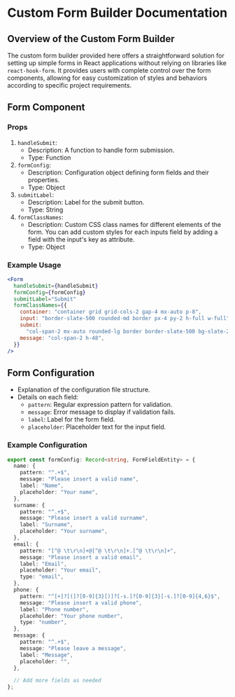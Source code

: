 # Custom Form Builder Documentation

## Overview of the Custom Form Builder

The custom form builder provided here offers a straightforward solution for setting up simple forms in React applications without relying on libraries like `react-hook-form`. It provides users with complete control over the form components, allowing for easy customization of styles and behaviors according to specific project requirements.


## Form Component

### Props

1. `handleSubmit`:
   - Description: A function to handle form submission.
   - Type: Function
2. `formConfig`:
   - Description: Configuration object defining form fields and their properties.
   - Type: Object
3. `submitLabel`:
   - Description: Label for the submit button.
   - Type: String
4. `formClassNames`:
   - Description: Custom CSS class names for different elements of the form. You can add custom styles for each inputs field by adding a field with the input's key as attribute.
   - Type: Object

### Example Usage

```jsx
<Form
  handleSubmit={handleSubmit}
  formConfig={formConfig}
  submitLabel="Submit"
  formClassNames={{
    container: "container grid grid-cols-2 gap-4 mx-auto p-8",
    input: "border-slate-500 rounded-md border px-4 py-2 h-full w-full",
    submit:
      "col-span-2 mx-auto rounded-lg border border-slate-500 bg-slate-200 font-bold px-8 py-2 hover:cursor-pointer",
    message: "col-span-2 h-48",
  }}
/>
```

## Form Configuration

- Explanation of the configuration file structure.
- Details on each field:
  - `pattern`: Regular expression pattern for validation.
  - `message`: Error message to display if validation fails.
  - `label`: Label for the form field.
  - `placeholder`: Placeholder text for the input field.

### Example Configuration

```typescript
export const formConfig: Record<string, FormFieldEntity> = {
  name: {
    pattern: "^.+$",
    message: "Please insert a valid name",
    label: "Name",
    placeholder: "Your name",
  },
  surname: {
    pattern: "^.+$",
    message: "Please insert a valid surname",
    label: "Surname",
    placeholder: "Your surname",
  },
  email: {
    pattern: "[^@ \t\r\n]+@[^@ \t\r\n]+.[^@ \t\r\n]+",
    message: "Please insert a valid email",
    label: "Email",
    placeholder: "Your email",
    type: "email",
  },
  phone: {
    pattern: "^[+]?[(]?[0-9]{3}[)]?[-s.]?[0-9]{3}[-s.]?[0-9]{4,6}$",
    message: "Please insert a valid phone",
    label: "Phone number",
    placeholder: "Your phone number",
    type: "number",
  },
  message: {
    pattern: "^.+$",
    message: "Please leave a message",
    label: "Message",
    placeholder: "",
  },

  // Add more fields as needed
};
```
